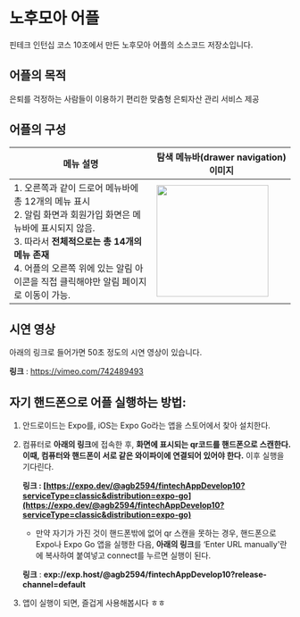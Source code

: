 # 노후모아 어플
핀테크 인턴십 코스 10조에서 만든 노후모아 어플의 소스코드 저장소입니다.

## 어플의 목적
은퇴를 걱정하는 사람들이 이용하기 편리한 맞춤형 은퇴자산 관리 서비스 제공

## 어플의 구성

|메뉴 설명 |탐색 메뉴바(drawer navigation) 이미지 |
| ---------|--------- |
|1. 오른쪽과 같이 드로어 메뉴바에 총 12개의 메뉴 표시 <br/> 2. 알림 화면과 회원가입 화면은 메뉴바에 표시되지 않음.<br/>  3. 따라서 **전체적으로는 총 14개의 메뉴 존재** <br/> 4. 어플의 오른쪽 위에 있는 알림 아이콘을 직접 클릭해야만 알림 페이지로 이동이 가능.|<img src="https://user-images.githubusercontent.com/11453455/186305915-4c386931-e196-4d66-a9c3-a96e9ab4e286.png" width=200/>|

## 시연 영상
아래의 링크로 들어가면 50초 정도의 시연 영상이 있습니다.

**링크** : https://vimeo.com/742489493

## 자기 핸드폰으로 어플 실행하는 방법:
1. 안드로이드는 Expo를, iOS는 Expo Go라는 앱을 스토어에서 찾아 설치한다.
2. 컴퓨터로 **아래의 링크**에 접속한 후, **화면에 표시되는 qr코드를 핸드폰으로 스캔한다. 이때, 컴퓨터와 핸드폰이 서로 같은 와이파이에 연결되어 있어야 한다.** 이후 실행을 기다린다.
    
    **링크 :   [https://expo.dev/@agb2594/fintechAppDevelop10?serviceType=classic&distribution=expo-go](https://expo.dev/@agb2594/fintechAppDevelop10?serviceType=classic&distribution=expo-go)**
    
    * 만약 자기가 가진 것이 핸드폰밖에 없어 qr 스캔을 못하는 경우, 핸드폰으로 Expo나 Expo Go 앱을 실행한 다음, **아래의 링크**를 ‘Enter URL manually'란에 복사하여 붙여넣고 connect를 누르면 실행이 된다.
    
    **링크** : **exp://exp.host/@agb2594/fintechAppDevelop10?release-channel=default**
    
3. 앱이 실행이 되면, 즐겁게 사용해봅시다 ㅎㅎ


